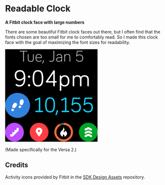 # Readable Clock

**A Fitbit clock face with large numbers**

There are some beautiful Fitbit clock faces out there, but I often find that the fonts chosen are too small for me to comfortably read. So I made this clock face with the goal of maximizing the font sizes for readability.

![Screenshot of clock face](Readable-Clock-screenshot.png)

(Made specifically for the Versa 2.)

## Credits

Activity icons provided by Fitbit in the [SDK Design Assets](https://github.com/Fitbit/sdk-design-assets) repository.
